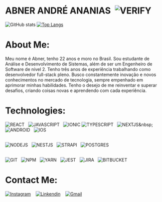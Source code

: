 # ABNER ANDRÉ ANANIAS&nbsp;&nbsp;![VERIFY](https://img.icons8.com/color/30/instagram-verification-badge.png)


![GitHub stats](https://github-readme-stats.vercel.app/api?username=abnerndr&show_icons=true&theme=midnight-purple)
[![Top Langs](https://github-readme-stats.vercel.app/api/top-langs/?username=abnerndr&layout=compact&theme=midnight-purple)](https://github.com/abnerndr/github-readme-stats)





# About Me:
Meu nome é Abner, tenho 22 anos e moro no Brasil. Sou estudante de Análise e Desenvolvimento de Sistemas, além de ser um Engenheiro de Software de nível 2. Tenho três anos de experiência trabalhando como desenvolvedor full-stack pleno. Busco constantemente inovação e novos conhecimentos no mercado de tecnologia, sempre empenhado em aprimorar minhas habilidades. Tenho o desejo de me reinventar e superar desafios, criando coisas novas e aprendendo com cada experiência.


# Technologies:

![REACT](https://img.icons8.com/color/60/react-native.png)&nbsp;&nbsp;
![JAVASCRIPT](https://img.icons8.com/color/60/javascript--v1.png)&nbsp;&nbsp;
![IONIC](https://img.icons8.com/external-tal-revivo-shadow-tal-revivo/60/external-ionic-a-complete-open-source-sdk-for-hybrid-mobile-app-development-logo-shadow-tal-revivo.png)
![TYPESCRIPT](https://img.icons8.com/fluency/60/typescript.png)&nbsp;&nbsp;
![NEXTJS]([https://i.im.ge/2022/07/25/FIX1oh.png](https://cdn3.iconfinder.com/data/icons/teenyicons-solid-vol-2/15/nextjs-64.png))&nbsp;&nbsp;
![ANDROID](https://cdn3.iconfinder.com/data/icons/logos-brands-3/24/logo_brand_brands_logos_android-58.png)&nbsp;&nbsp;
![IOS](https://cdn0.iconfinder.com/data/icons/flat-round-system/512/iOS-58.png)<br><br>

![NODEJS](https://cdn4.iconfinder.com/data/icons/logos-and-brands/512/233_Node_Js_logo-66.png)&nbsp;&nbsp;
![NESTJS](https://img.icons8.com/color/60/nestjs.png)&nbsp;&nbsp;
![STRAPI](https://i.im.ge/2022/07/25/FDGtmm.png)&nbsp;&nbsp;
![POSTGRES](https://img.icons8.com/color/60/postgreesql.png)<br><br>

![GIT](https://cdn3.iconfinder.com/data/icons/social-media-2169/24/social_media_social_media_logo_git-60.png)&nbsp;&nbsp;
![NPM](https://img.icons8.com/color/60/npm.png)&nbsp;&nbsp;
![YARN](https://cdn.icon-icons.com/icons2/2699/PNG/64/yarnpkg_logo_icon_170667.png)&nbsp;&nbsp;
![JEST](https://img.icons8.com/external-tal-revivo-color-tal-revivo/60/external-jest-can-collect-code-coverage-information-from-entire-projects-logo-color-tal-revivo.png)&nbsp;&nbsp;
![JIRA](https://img.icons8.com/color/60/jira.png)&nbsp;&nbsp;
![BITBUCKET](https://img.icons8.com/external-tal-revivo-shadow-tal-revivo/60/external-bitbucket-is-a-web-based-version-control-repository-hosting-service-logo-shadow-tal-revivo.png)

# Contact Me:

[![Instagram](https://img.icons8.com/arcade/64/instagram-new.png)](https://www.instagram.com/abner.ananias/)&nbsp;&nbsp;&nbsp;
[![Linkendin](https://img.icons8.com/fluency/60/linkedin.png)](https://www.linkedin.com/in/abner-andre-ananias/)&nbsp;&nbsp;&nbsp;
[![Gmail](https://img.icons8.com/fluency/60/google-plus-squared.png)](mailto:abnerndr.dev@gmail.com)&nbsp;&nbsp;&nbsp;




